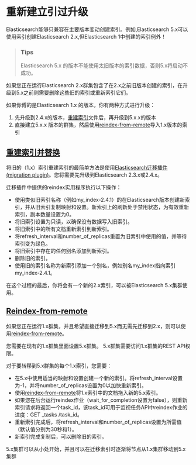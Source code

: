 # 重新建立引过升级
Elasticsearch能够只兼容在主要版本变动创建索引。例如,Elasticsearch 5.x可以使用索引创建Elasticsearch 2.x,但Elasticsearch 1中创建的索引例外！

> ### Tips 
> Elasticsearch 5.x 的版本不能使用太旧版本的索引数据，否则5.x将启动不成功。

如果您正在运行Elasticsearch 2.x群集包含了在2.x之前旧版本创建的索引，在升级到5.x之前则需要删除这些旧的索引或重新索引它们。 

如果你傅的是Elasticsearch 1.x 的版本，你有两种方式进行升级：

1. 先升级到2.4.x的版本，[重建索引](#reindex)文件后，再升级到5.x.x的版本
2. 直接建立5.x.x 版本的群集，然后使用[reindex-from-remote](#reindex-from-remote)导入1.x版本的索引

## [重建索引并替换](reindex)
将旧的（1.x）索引重建索引的最简单方法是使用[Elasticsearch迁移插件(migration plugin)](https://github.com/elastic/elasticsearch-migration/tree/2.x)。您将需要先升级到Elasticsearch 2.3.x或2.4.x。

迁移插件中提供的reindex实用程序执行以下操作：

* 使用类似旧索引名称（例如my_index-2.4.1）的在Elasticsearch版本创建新索引，并从旧索引复制映射和设置。新索引上的刷新处于禁用状态，为有效重新索引，副本数量设置为0。
* 将旧索引设置为只读，以确保没有数据写入旧索引。
* 将旧索引中的所有文档重新索引到新索引。
* 将refresh_interval和number_of_replicas重置为旧索引中使用的值，并等待索引变为绿色。
* 将旧索引中存在的任何别名添加到新索引。
* 删除旧的索引。
* 使用旧的索引名称为新索引添加一个别名，例如别名my_index指向索引my_index-2.4.1。

在这个过程的最后，你将会有一个新的2.x索引，可以被Elasticsearch 5.x集群使用。
## [Reindex-from-remote](reindex-from-remote)
如果您正在运行1.x群集，并且希望直接迁移到5.x而无需先迁移到2.x，则可以使用[reindex-from-remote](https://www.elastic.co/guide/en/elasticsearch/reference/5.4/docs-reindex.html#reindex-from-remote)。

您需要在现有的1.x群集里面设置5.x群集。 5.x群集需要访问1.x群集的REST API权限。

对于要转移到5.x群集的每个1.x索引，您需要：

* 在5.x中使用适当的映射和设置创建一个新的索引。将refresh_interval设置为-1，并将number_of_replicas设置为0以加快重新索引。
* 使用[reindex-from-remote](https://www.elastic.co/guide/en/elasticsearch/reference/5.4/docs-reindex.html#reindex-from-remote)将1.x索引中的文档拖入新的5.x索引。
* 如果您在后台运行reindex作业（wait_for_completion设置为false），则重新索引请求将返回一个task_id，该task_id可用于监视任务API中reindex作业的进度：GET _tasks /task_id。
* 重新索引完成后，将refresh_interval和number_of_replicas设置为所需值（默认值分别为30秒和1）。
* 新索引完成复制后，可以删除旧的索引。

5.x集群可以从小处开始，并且可以在迁移索引时逐渐将节点从1.x集群移动到5.x集群